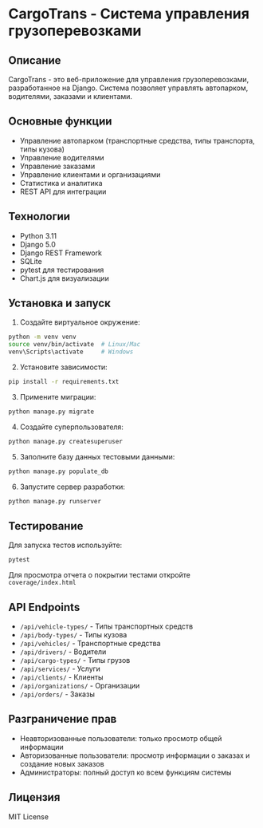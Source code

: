 # CargoTrans - Система управления грузоперевозками

## Описание
CargoTrans - это веб-приложение для управления грузоперевозками, разработанное на Django. Система позволяет управлять автопарком, водителями, заказами и клиентами.

## Основные функции
- Управление автопарком (транспортные средства, типы транспорта, типы кузова)
- Управление водителями
- Управление заказами
- Управление клиентами и организациями
- Статистика и аналитика
- REST API для интеграции

## Технологии
- Python 3.11
- Django 5.0
- Django REST Framework
- SQLite
- pytest для тестирования
- Chart.js для визуализации

## Установка и запуск

1. Создайте виртуальное окружение:
```bash
python -m venv venv
source venv/bin/activate  # Linux/Mac
venv\Scripts\activate     # Windows
```

2. Установите зависимости:
```bash
pip install -r requirements.txt
```

3. Примените миграции:
```bash
python manage.py migrate
```

4. Создайте суперпользователя:
```bash
python manage.py createsuperuser
```

5. Заполните базу данных тестовыми данными:
```bash
python manage.py populate_db
```

6. Запустите сервер разработки:
```bash
python manage.py runserver
```

## Тестирование
Для запуска тестов используйте:
```bash
pytest
```

Для просмотра отчета о покрытии тестами откройте `coverage/index.html`

## API Endpoints
- `/api/vehicle-types/` - Типы транспортных средств
- `/api/body-types/` - Типы кузова
- `/api/vehicles/` - Транспортные средства
- `/api/drivers/` - Водители
- `/api/cargo-types/` - Типы грузов
- `/api/services/` - Услуги
- `/api/clients/` - Клиенты
- `/api/organizations/` - Организации
- `/api/orders/` - Заказы

## Разграничение прав
- Неавторизованные пользователи: только просмотр общей информации
- Авторизованные пользователи: просмотр информации о заказах и создание новых заказов
- Администраторы: полный доступ ко всем функциям системы

## Лицензия
MIT License 